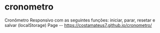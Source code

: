 # cronometro
Cronômetro Responsivo com as seguintes funções: iniciar, parar, resetar e salvar (localStorage)
Page -- https://costamateus7.github.io/cronometro/ 
